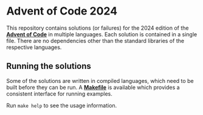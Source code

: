 # Advent of Code 2024

This repository contains solutions (or failures) for the 2024 edition of the
[**Advent of Code**][advent] in multiple languages. Each solution is contained
in a single file. There are no dependencies other than the standard libraries
of the respective languages.

## Running the solutions

Some of the solutions are written in compiled languages, which need to be built
before they can be run. A [**Makefile**][make] is available which provides a
consistent interface for running examples.

Run `make help` to see the usage information.

[advent]: https://adventofcode.com/2024
[make]: https://www.gnu.org/software/make/manual/make.html
